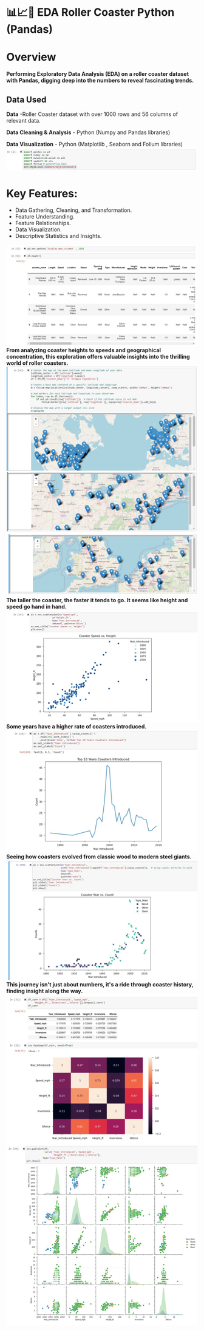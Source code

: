  # :bar_chart::chart_with_upwards_trend::roller_coaster: EDA Roller Coaster Python (Pandas)
 # Overview
**Performing Exploratory Data Analysis (EDA) on a roller coaster dataset with Pandas,  digging deep into the numbers to reveal fascinating trends.**
## Data Used
**Data** -Roller Coaster dataset with over 1000 rows and 56 columns of relevant data.

**Data Cleaning & Analysis** - Python (Numpy and Pandas libraries)

**Data Visualization** - Python (Matplotlib , Seaborn and Folium libraries)
![image](https://github.com/FedeMaguire/EDA-Roller-Coaster-Python/blob/main/screenshots/Screenshot%2011jpg.jpg?raw=true)
# Key Features:
 - Data Gathering, Cleaning, and Transformation.
 - Feature Understanding.
 - Feature Relationships.
 - Data Visualization.
 - Descriptive Statistics and Insights.

![image](https://github.com/FedeMaguire/EDA-Roller-Coaster-Python/blob/main/screenshots/Screenshot%204.jpg?raw=true)
**From analyzing coaster heights to speeds and geographical concentration, this exploration offers valuable insights into the thrilling world of roller coasters.**
![image](https://github.com/FedeMaguire/EDA-Roller-Coaster-Python/blob/main/screenshots/Screenshot%201.jpg?raw=true)
![image](https://github.com/FedeMaguire/EDA-Roller-Coaster-Python/blob/main/screenshots/Screenshot%202.jpg?raw=true)
![image](https://github.com/FedeMaguire/EDA-Roller-Coaster-Python/blob/main/screenshots/Screenshot%203.jpg?raw=true)
**The taller the coaster, the faster it tends to go. It seems like height and speed go hand in hand.**
![image](https://github.com/FedeMaguire/EDA-Roller-Coaster-Python/blob/main/screenshots/Screenshot%206.jpg?raw=true)
**Some years have a higher rate of coasters introduced.**
![image](https://github.com/FedeMaguire/EDA-Roller-Coaster-Python/blob/main/screenshots/Screenshot%205.jpg?raw=true)
**Seeing how coasters evolved from classic wood to modern steel giants.**
![image](https://github.com/FedeMaguire/EDA-Roller-Coaster-Python/blob/main/screenshots/Screenshot%208.jpg?raw=true)
**This journey isn't just about numbers, it's a ride through coaster history, finding insight along the way.**
![image](https://github.com/FedeMaguire/EDA-Roller-Coaster-Python/blob/main/screenshots/Screenshot%2010.jpg?raw=true)
![image](https://github.com/FedeMaguire/EDA-Roller-Coaster-Python/blob/main/screenshots/Screenshot%209.jpg?raw=true)
